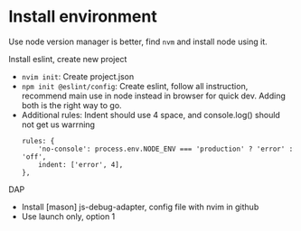 # Install environment
Use node version manager is better, find `nvm` and install node using it.

Install eslint, create new project
- `nvim init`: Create project.json
- `npm init @eslint/config`: Create eslint, follow all instruction, recommend main use in node instead in browser for quick dev. Adding both is the right way to go.
- Additional rules: Indent should use 4 space, and console.log() should not get us warrning
    ```
    rules: {
        'no-console': process.env.NODE_ENV === 'production' ? 'error' : 'off',
        indent: ['error', 4],
    },
    ```

DAP
- Install [mason] js-debug-adapter, config file with nvim in github
- Use launch only, option 1
